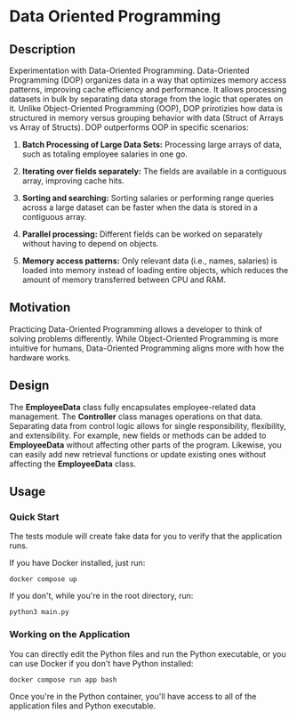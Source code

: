 # Data Oriented Programming

## Description
Experimentation with Data-Oriented Programming. Data-Oriented Programming (DOP) organizes data in a way that  optimizes memory access patterns, improving cache efficiency and performance. It allows processing datasets in bulk by separating data storage from the logic that operates on it. Unlike Object-Oriented Programming (OOP), DOP prirotizies how data is structured in memory versus grouping behavior with data (Struct of Arrays vs Array of Structs). DOP outperforms OOP in specific scenarios:

1) **Batch Processing of Large Data Sets:** Processing large arrays of data, such as totaling employee salaries in one go.

2) **Iterating over fields separately:** The fields are available in a contiguous array, improving cache hits.

3) **Sorting and searching:** Sorting salaries or performing range queries across a large dataset can be faster when the data is stored in a contiguous array.

4) **Parallel processing:** Different fields can be worked on separately without having to depend on objects.

5) **Memory access patterns:** Only relevant data (i.e., names, salaries) is loaded into memory instead of loading entire objects, which reduces the amount of memory transferred between CPU and RAM.

## Motivation
Practicing Data-Oriented Programming allows a developer to think of solving problems differently. While Object-Oriented Programming is more intuitive for humans, Data-Oriented Programming aligns more with how the hardware works.

## Design
The **EmployeeData** class fully encapsulates employee-related data management. The **Controller** class manages operations on that data. Separating data from control logic allows for single responsibility, flexibility, and extensibility. For example, new fields or methods can be added to **EmployeeData** without affecting other parts of the program. Likewise, you can easily add new retrieval functions or update existing ones without affecting the **EmployeeData** class.

## Usage

### Quick Start

The tests module will create fake data for you to verify that the application runs.

If you have Docker installed, just run:

```
docker compose up
```

If you don't, while you're in the root directory, run:

```
python3 main.py
```

### Working on the Application
You can directly edit the Python files and run the Python executable, or you can use Docker if you don't have Python installed:

```
docker compose run app bash
```

Once you're in the Python container, you'll have access to all of the application files and Python executable.